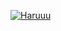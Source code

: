 [![Haruuu](https://github-readme-stats.vercel.app/api?username=CryingHaru&show_icons=true&theme=dark)](https://github.com/CryingHaru)
